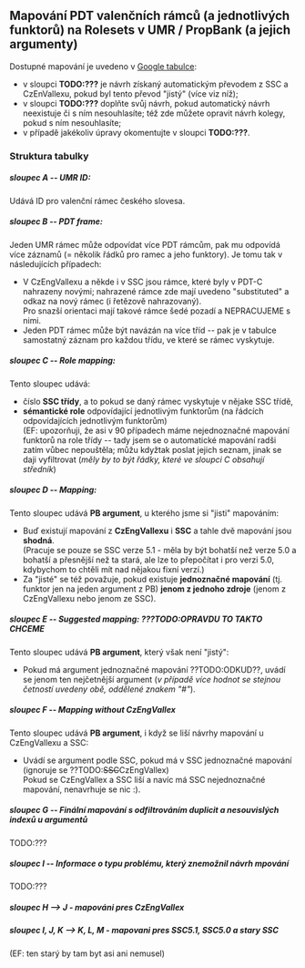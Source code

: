 ## Mapování PDT valenčních rámců (a jednotlivých funktorů) na Rolesets v UMR / PropBank (a jejich argumenty)  

Dostupné mapování je uvedeno v [Google tabulce](https://docs.google.com/spreadsheets/d/1AuIASjkdAdKom7bgjDN5BxMKeRUefHlN/edit#gid=452142481): 
- v sloupci **TODO:???** je návrh získaný automatickým převodem z SSC a CzEnVallexu, pokud byl tento převod "jistý" (více viz níž);
- v sloupci **TODO:???** doplňte svůj návrh, pokud automatický návrh neexistuje či s ním nesouhlasíte; též zde můžete opravit návrh kolegy, pokud s ním nesouhlasíte;
- v případě jakékoliv úpravy okomentujte v sloupci **TODO:???**. 

### Struktura tabulky

##### sloupec A -- **UMR ID**:  
Udává ID pro valenční rámec českého slovesa. 

##### sloupec B -- **PDT frame**:  
 Jeden UMR rámec může odpovídat více PDT rámcům, pak mu odpovídá více záznamů (= několik řádků pro ramec a jeho funktory). 
Je tomu tak v následujících případech:
-  V CzEngVallexu a někde i v SSC jsou rámce, které byly v PDT-C nahrazeny novými; nahrazené rámce zde mají uvedeno "substituted" a odkaz na nový rámec (i řetězově nahrazovaný).   
Pro snazší orientaci mají takové rámce šedé pozadí a NEPRACUJEME s nimi.
-  Jeden PDT rámec může být navázán na více tříd -- pak je v tabulce samostatný záznam   pro každou třídu, ve které se rámec vyskytuje.

##### sloupec C -- **Role mapping**: 
Tento sloupec udává: 
- číslo **SSC třídy**, a to pokud se daný rámec vyskytuje v nějake SSC třídě, 
- **sémantické role** odpovídající jednotlivým funktorům (na řádcích odpovídajících jednotlivým funktorům)   
(EF: upozorňuji, že asi v 90 případech máme nejednoznačné mapování funktorů na role třídy -- tady jsem se o automatické mapování radši zatím vůbec nepouštěla; můžu kdyžtak poslat jejich seznam, jinak se daji vyfiltrovat (_měly by to být řádky, které ve sloupci C obsahují středník_)

##### sloupec D -- **Mapping**: 
Tento sloupec udává **PB argument**, u kterého jsme si "jisti" mapováním: 
- Buď existují mapování z **CzEngVallexu** i **SSC** a tahle dvě mapování jsou **shodná**.       
(Pracuje se pouze se SSC verze 5.1 - měla by být bohatší než verze 5.0 a bohatší a přesnější než ta stará, ale lze to přepočítat i pro verzi 5.0, kdybychom to chtěli mít nad nějakou fixní verzí.)
- Za "jisté" se též považuje, pokud existuje **jednoznačné mapování** (tj. funktor jen na jeden argument z PB) **jenom z jednoho zdroje** (jenom z CzEngVallexu nebo jenom ze SSC). 

##### sloupec E -- **Suggested mapping**: ???TODO:OPRAVDU TO TAKTO CHCEME
Tento sloupec udává **PB argument**, který však není "jistý":
- Pokud má argument jednoznačné mapování ??TODO:ODKUD??, uvádí se jenom ten nejčetnější argument (_v případě více hodnot se stejnou četností uvedeny obě, oddělené znakem "#"_).

##### sloupec F -- **Mapping without CzEngVallex**
Tento sloupec udává **PB argument**, i když se liší návrhy mapování u CzEngVallexu a SSC:
- Uvádí se argument podle SSC, pokud má v SSC jednoznačné mapování (ignoruje se ??TODO:~~SSC~~CzEngVallex)   
Pokud se CzEngVallex a SSC liší a navíc má SSC nejednoznačné mapování, nenavrhuje se nic :).

##### sloupec G -- Finální mapování s odfiltrováním duplicit a nesouvislých indexů u argumentů 
TODO:???

##### sloupec I -- Informace o typu problému, který znemožnil návrh mpování 
TODO:???


##### sloupec H --> J - mapováni pres CzEngVallex
##### sloupec I, J, K --> K, L, M - mapovani pres SSC5.1, SSC5.0 a stary SSC 
(EF: ten starý by tam byt asi ani nemusel)

